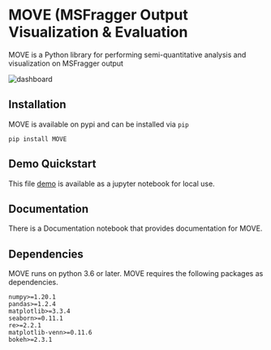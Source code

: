 # MOVE (MSFragger Output Visualization & Evaluation
MOVE is a Python library for performing semi-quantitative analysis and visualization on MSFragger output 

![dashboard](https://github.research.chop.edu/dsbu/MOVE/blob/master/examples/images/dashboard.png)

## Installation
MOVE is available on pypi and can be installed via `pip`
```
pip install MOVE
```

## Demo Quickstart
This file [demo](https://github.research.chop.edu/dsbu/MOVE/blob/master/examples/demo.ipynb) is available as a jupyter notebook for local use. 

## Documentation
There is a Documentation notebook that provides documentation for MOVE. 

## Dependencies
MOVE runs on python 3.6 or later. MOVE requires the following packages as dependencies.
```
numpy>=1.20.1
pandas>=1.2.4
matplotlib>=3.3.4
seaborn>=0.11.1
re>=2.2.1
matplotlib-venn>=0.11.6
bokeh>=2.3.1
```

